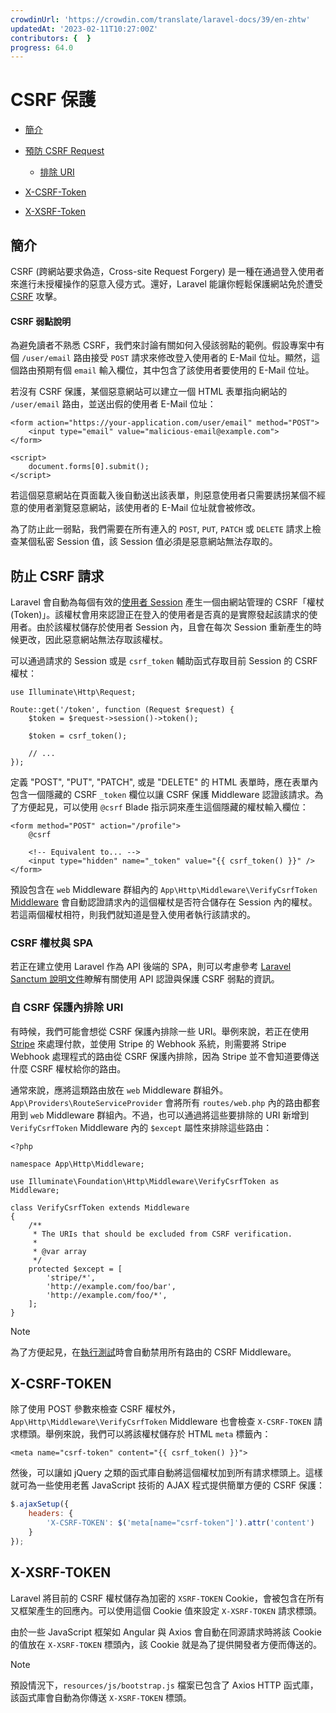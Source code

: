 ```yaml
---
crowdinUrl: 'https://crowdin.com/translate/laravel-docs/39/en-zhtw'
updatedAt: '2023-02-11T10:27:00Z'
contributors: {  }
progress: 64.0
---
```


# CSRF 保護

- [簡介](#csrf-introduction)
- [預防 CSRF Request](#preventing-csrf-requests)
  - [排除 URI](#csrf-excluding-uris)
  
- [X-CSRF-Token](#csrf-x-csrf-token)
- [X-XSRF-Token](#csrf-x-xsrf-token)

<a name="csrf-introduction"></a>

## 簡介

CSRF (跨網站要求偽造，Cross-site Request Forgery) 是一種在通過登入使用者來進行未授權操作的惡意入侵方式。還好，Laravel 能讓你輕鬆保護網站免於遭受 [CSRF](https://zh.wikipedia.org/zh-tw/%E8%B7%A8%E7%AB%99%E8%AF%B7%E6%B1%82%E4%BC%AA%E9%80%A0) 攻擊。

<a name="csrf-explanation"></a>

#### CSRF 弱點說明

為避免讀者不熟悉 CSRF，我們來討論有關如何入侵該弱點的範例。假設專案中有個 `/user/email` 路由接受 `POST` 請求來修改登入使用者的 E-Mail 位址。顯然，這個路由預期有個 `email` 輸入欄位，其中包含了該使用者要使用的 E-Mail 位址。

若沒有 CSRF 保護，某個惡意網站可以建立一個 HTML 表單指向網站的 `/user/email` 路由，並送出假的使用者 E-Mail 位址：

```blade
<form action="https://your-application.com/user/email" method="POST">
    <input type="email" value="malicious-email@example.com">
</form>

<script>
    document.forms[0].submit();
</script>
```
若這個惡意網站在頁面載入後自動送出該表單，則惡意使用者只需要誘拐某個不經意的使用者瀏覽惡意網站，該使用者的 E-Mail 位址就會被修改。

為了防止此一弱點，我們需要在所有連入的 `POST`, `PUT`, `PATCH` 或 `DELETE` 請求上檢查某個私密 Session 值，該 Session 值必須是惡意網站無法存取的。

<a name="preventing-csrf-requests"></a>

## 防止 CSRF 請求

Laravel 會自動為每個有效的[使用者 Session](/docs/{{version}}/session) 產生一個由網站管理的 CSRF「權杖 (Token)」。該權杖會用來認證正在登入的使用者是否真的是實際發起該請求的使用者。由於該權杖儲存於使用者 Session 內，且會在每次 Session 重新產生的時候更改，因此惡意網站無法存取該權杖。

可以通過請求的 Session 或是 `csrf_token` 輔助函式存取目前 Session 的 CSRF 權杖：

    use Illuminate\Http\Request;
    
    Route::get('/token', function (Request $request) {
        $token = $request->session()->token();
    
        $token = csrf_token();
    
        // ...
    });
定義 "POST", "PUT", "PATCH", 或是 "DELETE" 的 HTML 表單時，應在表單內包含一個隱藏的 CSRF `_token` 欄位以讓 CSRF 保護 Middleware 認證該請求。為了方便起見，可以使用 `@csrf` Blade 指示詞來產生這個隱藏的權杖輸入欄位：

```blade
<form method="POST" action="/profile">
    @csrf

    <!-- Equivalent to... -->
    <input type="hidden" name="_token" value="{{ csrf_token() }}" />
</form>
```
預設包含在 `web` Middleware 群組內的 `App\Http\Middleware\VerifyCsrfToken` [Middleware](/docs/{{version}}/middleware) 會自動認證請求內的這個權杖是否符合儲存在 Session 內的權杖。若這兩個權杖相符，則我們就知道是登入使用者執行該請求的。

<a name="csrf-tokens-and-spas"></a>

### CSRF 權杖與 SPA

若正在建立使用 Laravel 作為 API 後端的 SPA，則可以考慮參考 [Laravel Sanctum 說明文件](/docs/{{version}}/sanctum)瞭解有關使用 API 認證與保護 CSRF 弱點的資訊。

<a name="csrf-excluding-uris"></a>

### 自 CSRF 保護內排除 URI

有時候，我們可能會想從 CSRF 保護內排除一些 URI。舉例來說，若正在使用 [Stripe](https://stripe.com) 來處理付款，並使用 Stripe 的 Webhook 系統，則需要將 Stripe Webhook 處理程式的路由從 CSRF 保護內排除，因為 Stripe 並不會知道要傳送什麼 CSRF 權杖給你的路由。

通常來說，應將這類路由放在 `web` Middleware 群組外。`App\Providers\RouteServiceProvider` 會將所有 `routes/web.php` 內的路由都套用到 `web` Middleware 群組內。不過，也可以通過將這些要排除的 URI 新增到 `VerifyCsrfToken` Middleware 內的 `$except` 屬性來排除這些路由：

    <?php
    
    namespace App\Http\Middleware;
    
    use Illuminate\Foundation\Http\Middleware\VerifyCsrfToken as Middleware;
    
    class VerifyCsrfToken extends Middleware
    {
        /**
         * The URIs that should be excluded from CSRF verification.
         *
         * @var array
         */
        protected $except = [
            'stripe/*',
            'http://example.com/foo/bar',
            'http://example.com/foo/*',
        ];
    }
> [!NOTE]  
> 為了方便起見，在[執行測試](/docs/{{version}}/testing)時會自動禁用所有路由的 CSRF Middleware。

<a name="csrf-x-csrf-token"></a>

## X-CSRF-TOKEN

除了使用 POST 參數來檢查 CSRF 權杖外，`App\Http\Middleware\VerifyCsrfToken` Middleware 也會檢查 `X-CSRF-TOKEN` 請求標頭。舉例來說，我們可以將該權杖儲存於 HTML `meta` 標籤內：

```blade
<meta name="csrf-token" content="{{ csrf_token() }}">
```
然後，可以讓如 jQuery 之類的函式庫自動將這個權杖加到所有請求標頭上。這樣就可為一些使用老舊 JavaScript 技術的 AJAX 程式提供簡單方便的 CSRF 保護：

```js
$.ajaxSetup({
    headers: {
        'X-CSRF-TOKEN': $('meta[name="csrf-token"]').attr('content')
    }
});
```
<a name="csrf-x-xsrf-token"></a>

## X-XSRF-TOKEN

Laravel 將目前的 CSRF 權杖儲存為加密的 `XSRF-TOKEN` Cookie，會被包含在所有又框架產生的回應內。可以使用這個 Cookie 值來設定 `X-XSRF-TOKEN` 請求標頭。

由於一些 JavaScript 框架如 Angular 與 Axios 會自動在同源請求時將該 Cookie 的值放在 `X-XSRF-TOKEN` 標頭內，該 Cookie 就是為了提供開發者方便而傳送的。

> [!NOTE]  
> 預設情況下，`resources/js/bootstrap.js` 檔案已包含了 Axios HTTP 函式庫，該函式庫會自動為你傳送 `X-XSRF-TOKEN` 標頭。
